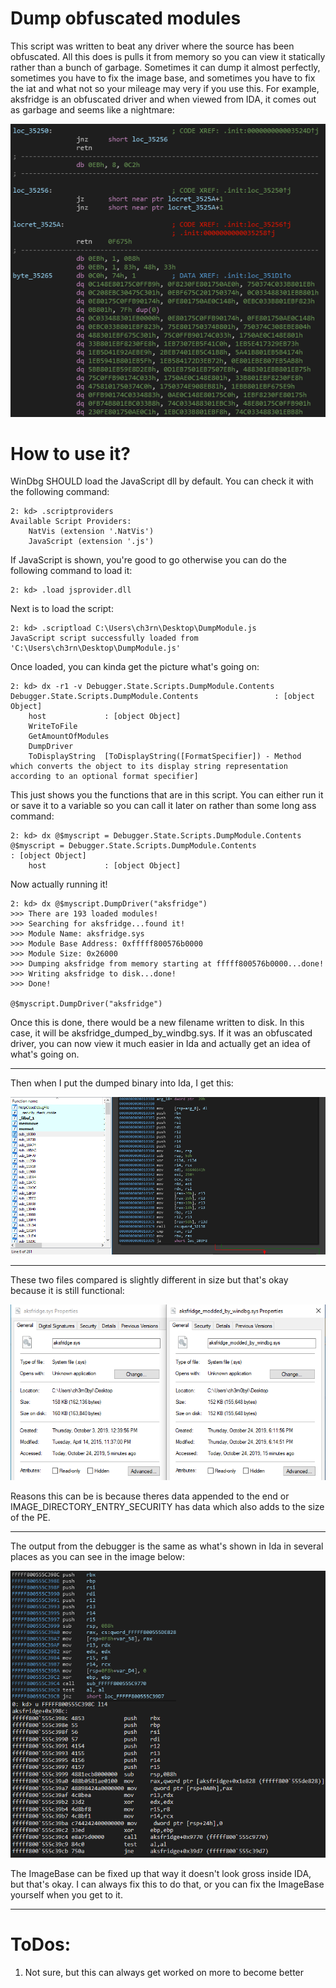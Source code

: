 # Dump obfuscated modules
This script was written to beat any driver where the source has been obfuscated. All this does is pulls it from memory so you can view it statically rather than a bunch of garbage. Sometimes it can dump it almost perfectly, sometimes you have to fix the image base, and sometimes you have to fix the iat and what not so your mileage may very if you use this.
For example, aksfridge is an obfuscated driver and when viewed from IDA, it comes out as garbage and seems like a nightmare:    

![aksfridge](https://github.com/ch3rn0byl/Driver-Puller-Thingy/blob/master/Images/wtf.PNG)

# How to use it?
WinDbg SHOULD load the JavaScript dll by default. You can check it with the following command:
```
2: kd> .scriptproviders
Available Script Providers:
    NatVis (extension '.NatVis')
    JavaScript (extension '.js')
```
If JavaScript is shown, you're good to go otherwise you can do the following command to load it:
```
2: kd> .load jsprovider.dll
```
Next is to load the script:
```
2: kd> .scriptload C:\Users\ch3rn\Desktop\DumpModule.js
JavaScript script successfully loaded from 'C:\Users\ch3rn\Desktop\DumpModule.js'
```
Once loaded, you can kinda get the picture what's going on:
```
2: kd> dx -r1 -v Debugger.State.Scripts.DumpModule.Contents
Debugger.State.Scripts.DumpModule.Contents                 : [object Object]
    host             : [object Object]
    WriteToFile     
    GetAmountOfModules
    DumpDriver      
    ToDisplayString  [ToDisplayString([FormatSpecifier]) - Method which converts the object to its display string representation according to an optional format specifier]
```
This just shows you the functions that are in this script. You can either run it or save it to a variable so you can call it later on rather than some long ass command:
```
2: kd> dx @$myscript = Debugger.State.Scripts.DumpModule.Contents
@$myscript = Debugger.State.Scripts.DumpModule.Contents                 : [object Object]
    host             : [object Object]
```

Now actually running it!
```
2: kd> dx @$myscript.DumpDriver("aksfridge")
>>> There are 193 loaded modules!
>>> Searching for aksfridge...found it!
>>> Module Name: aksfridge.sys
>>> Module Base Address: 0xfffff800576b0000
>>> Module Size: 0x26000
>>> Dumping aksfridge from memory starting at fffff800576b0000...done!
>>> Writing aksfridge to disk...done!
>>> Done!

@$myscript.DumpDriver("aksfridge")
```

Once this is done, there would be a new filename written to disk. In this case, it will be aksfridge_dumped_by_windbg.sys. If it was an obfuscated driver, you can now view it much easier in Ida and actually get an idea of what's going on. 

---

Then when I put the dumped binary into Ida, I get this:    

![output](https://github.com/ch3rn0byl/Driver-Puller-Thingy/blob/master/Images/fml.PNG)

---

These two files compared is slightly different in size but that's okay because it is still functional:    

![comparison](https://github.com/ch3rn0byl/Driver-Puller-Thingy/blob/master/Images/comp.PNG)

Reasons this can be is because theres data appended to the end or IMAGE_DIRECTORY_ENTRY_SECURITY has data which also adds to the size of the PE.

---

The output from the debugger is the same as what's shown in Ida in several places as you can see in the image below:    

![sick](https://github.com/ch3rn0byl/Driver-Puller-Thingy/blob/master/Images/sick.png)

The ImageBase can be fixed up that way it doesn't look gross inside IDA, but that's okay. I can always fix this to do that, or you can fix the ImageBase yourself when you get to it.

---

# ToDos:
  1. Not sure, but this can always get worked on more to become better
